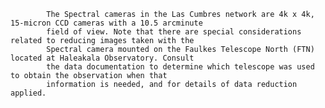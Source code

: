 
            The Spectral cameras in the Las Cumbres network are 4k x 4k, 15-micron CCD cameras with a 10.5 arcminute 
            field of view. Note that there are special considerations related to reducing images taken with the 
            Spectral camera mounted on the Faulkes Telescope North (FTN) located at Haleakala Observatory. Consult
            the data documentation to determine which telescope was used to obtain the observation when that 
            information is needed, and for details of data reduction applied.
        